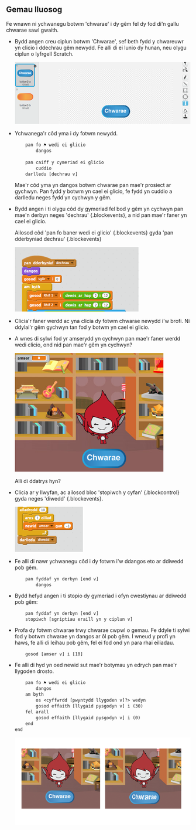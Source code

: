 ## Gemau lluosog

Fe wnawn ni ychwanegu botwm 'chwarae' i dy gêm fel dy fod di'n gallu chwarae sawl gwaith.

+ Bydd angen creu ciplun botwm 'Chwarae', sef beth fydd y chwareuwr yn clicio i ddechrau gêm newydd. Fe alli di ei lunio dy hunan, neu olygu ciplun o lyfrgell Scratch.

	![screenshot](images/brain-play.png)

+ Ychwanega'r côd yma i dy fotwm newydd.

	```blocks
		pan fo ⚑ wedi ei glicio
			dangos

		pan caiff y cymeriad ei glicio
			cuddio
		darlledu [dechrau v]

	```

	Mae'r côd yma yn dangos botwm chwarae pan mae'r prosiect ar gychwyn. Pan fydd y botwm yn cael ei glicio, fe fydd yn cuddio a darlledu neges fydd yn cychwyn y gêm.

+ Bydd angen i ti olygu côd dy gymeriad fel bod y gêm yn cychwyn pan mae'n derbyn neges 'dechrau' {.blockevents}, a nid pan mae'r faner yn cael ei glicio.

	Ailosod côd 'pan fo baner wedi ei glicio' {.blockevents} gyda 'pan dderbyniad dechrau' {.blockevents}

	![screenshot](images/brain-start.png)

+ Clicia'r faner werdd ac yna clicia dy fotwm chwarae newydd i'w brofi. Ni ddylai'r gêm gychwyn tan fod y botwm yn cael ei glicio.

+ A wnes di sylwi fod yr amserydd yn cychwyn pan mae'r faner werdd wedi clicio, ond nid pan mae'r gêm yn cychwyn?

	![screenshot](images/brain-timer-bug.png)

	Alli di ddatrys hyn?

+ Clicia ar y llwyfan, ac ailosod bloc 'stopiwch y cyfan' {.blockcontrol} gyda neges 'diwedd' {.blockevents}.

	![screenshot](images/brain-end.png)

+ Fe alli di nawr ychwanegu côd i dy fotwm i'w ddangos eto ar ddiwedd pob gêm.

	```blocks
		pan fyddaf yn derbyn [end v]
			dangos
	```

+ Bydd hefyd angen i ti stopio dy gymeriad i ofyn cwestiynau ar ddiwedd pob gêm:

	```blocks
		pan fyddaf yn derbyn [end v]
		stopiwch [sgriptiau eraill yn y ciplun v]
	```

+ Profa dy fotwm chwarae trwy chwarae cwpwl o gemau. Fe ddyle ti sylwi fod y botwm chwarae yn dangos ar ôl pob gêm. I wneud y profi yn haws, fe alli di leihau pob gêm, fel ei fod ond yn para rhai eiliadau.

	```blocks
		gosod [amser v] i [10]
	```

+ Fe alli di hyd yn oed newid sut mae'r botymau yn edrych pan mae'r llygoden drosto.

	```blocks
		pan fo ⚑ wedi ei glicio
			dangos
		am byth
   			os <cyffwrdd [pwyntydd llygoden v]?> wedyn
      		gosod effaith [llygaid pysgodyn v] i (30)
   		fel arall
      		gosod effaith [llygaid pysgodyn v] i (0)
   		end
	end
	```

	![screenshot](images/brain-fisheye.png)
